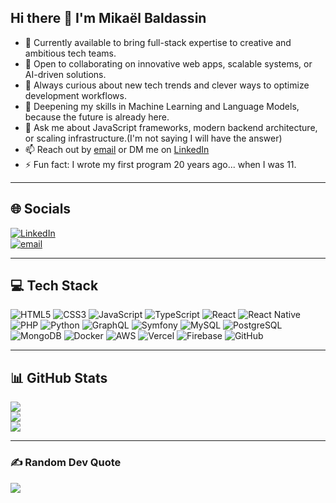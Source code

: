 ## Hi there 👋 I'm Mikaël Baldassin

- 🔭 Currently available to bring full-stack expertise to creative and ambitious tech teams.
- 👯 Open to collaborating on innovative web apps, scalable systems, or AI-driven solutions.
- 🤔 Always curious about new tech trends and clever ways to optimize development workflows.
- 🌱 Deepening my skills in Machine Learning and Language Models, because the future is already here.
- 💬 Ask me about JavaScript frameworks, modern backend architecture, or scaling infrastructure.(I'm not saying I will have the answer)
- 📫 Reach out by [email](mailto:mikael@baldassin.com) or DM me on [LinkedIn](https://linkedin.com/in/mikael-baldassin)
- ⚡ Fun fact: I wrote my first program 20 years ago... when I was 11.

---

## 🌐 Socials
[![LinkedIn](https://img.shields.io/badge/LinkedIn-%230077B5.svg?logo=linkedin&logoColor=white)](https://linkedin.com/in/mikael-baldassin)  
[![email](https://img.shields.io/badge/Email-D14836?logo=gmail&logoColor=white)](mailto:mikael@baldassin.com)

---

## 💻 Tech Stack

<!-- Frontend + Backend + DevOps & Tools listed in your original -->

![HTML5](https://img.shields.io/badge/html5-%23E34F26.svg?style=for-the-badge&logo=html5&logoColor=white)
![CSS3](https://img.shields.io/badge/css3-%231572B6.svg?style=for-the-badge&logo=css3&logoColor=white)
![JavaScript](https://img.shields.io/badge/javascript-%23323330.svg?style=for-the-badge&logo=javascript&logoColor=%23F7DF1E)
![TypeScript](https://img.shields.io/badge/typescript-%23007ACC.svg?style=for-the-badge&logo=typescript&logoColor=white)
![React](https://img.shields.io/badge/react-%2320232a.svg?style=for-the-badge&logo=react&logoColor=%2361DAFB)
![React Native](https://img.shields.io/badge/react_native-%2320232a.svg?style=for-the-badge&logo=react&logoColor=%2361DAFB)
![PHP](https://img.shields.io/badge/php-%23777BB4.svg?style=for-the-badge&logo=php&logoColor=white)
![Python](https://img.shields.io/badge/python-3670A0?style=for-the-badge&logo=python&logoColor=ffdd54)
![GraphQL](https://img.shields.io/badge/-GraphQL-E10098?style=for-the-badge&logo=graphql&logoColor=white)
![Symfony](https://img.shields.io/badge/symfony-%23000000.svg?style=for-the-badge&logo=symfony&logoColor=white)
![MySQL](https://img.shields.io/badge/mysql-4479A1.svg?style=for-the-badge&logo=mysql&logoColor=white)
![PostgreSQL](https://img.shields.io/badge/postgres-%23316192.svg?style=for-the-badge&logo=postgresql&logoColor=white)
![MongoDB](https://img.shields.io/badge/MongoDB-%234ea94b.svg?style=for-the-badge&logo=mongodb&logoColor=white)
![Docker](https://img.shields.io/badge/docker-%230db7ed.svg?style=for-the-badge&logo=docker&logoColor=white)
![AWS](https://img.shields.io/badge/AWS-%23FF9900.svg?style=for-the-badge&logo=amazon-aws&logoColor=white)
![Vercel](https://img.shields.io/badge/vercel-%23000000.svg?style=for-the-badge&logo=vercel&logoColor=white)
![Firebase](https://img.shields.io/badge/firebase-%23039BE5.svg?style=for-the-badge&logo=firebase)
![GitHub](https://img.shields.io/badge/github-%23121011.svg?style=for-the-badge&logo=github&logoColor=white)

---

## 📊 GitHub Stats

![](https://github-readme-stats.vercel.app/api?username=mikaball&theme=react&hide_border=false&include_all_commits=false&count_private=false)  
![](https://nirzak-streak-stats.vercel.app/?user=mikaball&theme=react&hide_border=false)  
![](https://github-readme-stats.vercel.app/api/top-langs/?username=mikaball&theme=react&hide_border=false&layout=compact)

---

### ✍️ Random Dev Quote  
![](https://quotes-github-readme.vercel.app/api?type=horizontal&theme=merko)

<!-- Made with love! text me "ca va fada?" if you saw this -->
